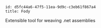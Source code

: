 
```
id: d5fc44a6-47f5-11ea-9d9c-c3eb61f867a4
title: Fody
```

Extensible tool for weaving .net assemblies
